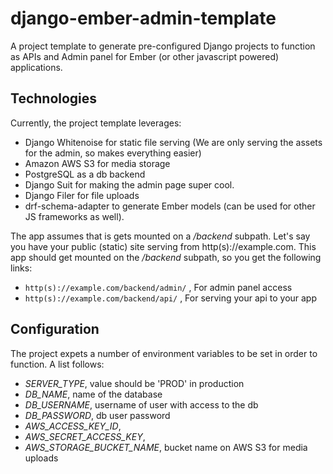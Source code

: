 # django-ember-admin-template
A project template to generate pre-configured Django projects to function as APIs and Admin panel for Ember (or other javascript powered) applications.

## Technologies

Currently, the project template leverages:

- Django Whitenoise for static file serving (We are only serving the assets for the admin, so makes everything easier)
- Amazon AWS S3 for media storage
- PostgreSQL as a db backend
- Django Suit for making the admin page super cool.
- Django Filer for file uploads
- drf-schema-adapter to generate Ember models (can be used for other JS frameworks as well).

The app assumes that is gets mounted on a */backend* subpath. Let's say you have your public (static) site serving from http(s)://example.com.
This app should get mounted on the */backend* subpath, so you get the following links:

- `http(s)://example.com/backend/admin/` , For admin panel access
- `http(s)://example.com/backend/api/` , For serving your api to your app

## Configuration

The project expets a number of environment variables to be set in order to function. A list follows:

- *SERVER_TYPE*, value should be 'PROD' in production
- *DB_NAME*, name of the database
- *DB_USERNAME*, username of user with access to the db
- *DB_PASSWORD*, db user password
- *AWS_ACCESS_KEY_ID*,
- *AWS_SECRET_ACCESS_KEY*,
- *AWS_STORAGE_BUCKET_NAME*, bucket name on AWS S3 for media uploads